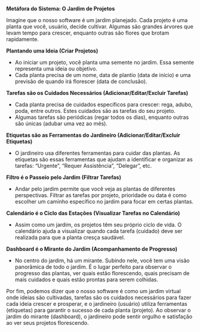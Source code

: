 
**Metáfora do Sistema: O Jardim de Projetos**

Imagine que o nosso software é um jardim planejado. Cada projeto é uma planta que você, usuário, decide cultivar. Algumas são grandes árvores que levam tempo para crescer, enquanto outras são flores que brotam rapidamente.

**Plantando uma Ideia (Criar Projetos)**
- Ao iniciar um projeto, você planta uma semente no jardim. Essa semente representa uma ideia ou objetivo.
- Cada planta precisa de um nome, data de plantio (data de início) e uma previsão de quando irá florescer (data de conclusão).

**Tarefas são os Cuidados Necessários (Adicionar/Editar/Excluir Tarefas)**
- Cada planta precisa de cuidados específicos para crescer: rega, adubo, poda, entre outros. Estes cuidados são as tarefas do seu projeto.
- Algumas tarefas são periódicas (regar todos os dias), enquanto outras são únicas (adubar uma vez ao mês).

**Etiquetas são as Ferramentas do Jardineiro (Adicionar/Editar/Excluir Etiquetas)**
- O jardineiro usa diferentes ferramentas para cuidar das plantas. As etiquetas são essas ferramentas que ajudam a identificar e organizar as tarefas: “Urgente”, “Requer Assistência”, “Delegar”, etc.

**Filtro é o Passeio pelo Jardim (Filtrar Tarefas)**
- Andar pelo jardim permite que você veja as plantas de diferentes perspectivas. Filtrar as tarefas por projeto, prioridade ou data é como escolher um caminho específico no jardim para focar em certas plantas.

**Calendário é o Ciclo das Estações (Visualizar Tarefas no Calendário)**
- Assim como um jardim, os projetos têm seu próprio ciclo de vida. O calendário ajuda a visualizar quando cada tarefa (cuidado) deve ser realizada para que a planta cresça saudável.

**Dashboard é o Mirante do Jardim (Acompanhamento de Progresso)**
- No centro do jardim, há um mirante. Subindo nele, você tem uma visão panorâmica de todo o jardim. É o lugar perfeito para observar o progresso das plantas, ver quais estão florescendo, quais precisam de mais cuidados e quais estão prontas para serem colhidas.


Por fim, podemos dizer que o nosso software é como um jardim virtual onde ideias são cultivadas, tarefas são os cuidados necessários para fazer cada ideia crescer e prosperar, e o jardineiro (usuário) utiliza ferramentas (etiquetas) para garantir o sucesso de cada planta (projeto). Ao observar o jardim do mirante (dashboard), o jardineiro pode sentir orgulho e satisfação ao ver seus projetos florescendo.